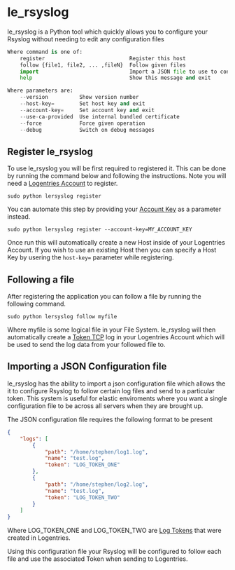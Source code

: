 le_rsyslog
==========
le_rsyslog is a Python tool which quickly allows you to configure your Rsyslog without needing to edit any configuration files


```python
Where command is one of:
    register                           Register this host
    follow {file1, file2, ... ,fileN}  Follow given files
    import                             Import a JSON file to use to configure Rsyslog
    help                               Show this message and exit

Where parameters are:
    --version          Show version number
    --host-key=        Set host key and exit
    --account-key=     Set account key and exit
    --use-ca-provided  Use internal bundled certificate
    --force            Force given operation
    --debug            Switch on debug messages
```
Register le_rsyslog
---
To use le_rsyslog you will be first required to registered it. This can be done by running the command below and following the instructions. Note you will need a [Logentries Account](https://logentries.com/quick-start/) to register.

```
sudo python lersyslog register
```

You can automate this step by providing your [Account Key](https://logentries.com/doc/accountkey/) as a parameter instead.

```
sudo python lersyslog register --account-key=MY_ACCOUNT_KEY
```
Once run this will automatically create a new Host inside of your Logentries Account. If you wish to use an existing Host then you can specify a Host Key by usering the ```host-key=``` parameter while registering.


Following a file
---
After registering the application you can follow a file by running the following command.

```
sudo python lersyslog follow myfile
```
Where myfile is some logical file in your File System. le_rsyslog will then automatically create a [Token TCP](https://logentries.com/doc/input-token/) log in your Logentries Account which will be used to send the log data from your followed file to.


Importing a JSON Configuration file
---
le_rsyslog has the ability to import a json configuration file which allows the it to configure Rsyslog to follow certain log files and send to a particular token. This system is useful for elastic enviroments where you want a single configuration file to be across all servers when they are brought up.

The JSON configuration file requires the following format to be present

```json
{
    "logs": [
        {
            "path": "/home/stephen/log1.log",
            "name": "test.log",
            "token": "LOG_TOKEN_ONE"
        },
        {
            "path": "/home/stephen/log2.log",
            "name": "test.log",
            "token": "LOG_TOKEN_TWO"
        }
    ]
}
```

Where LOG_TOKEN_ONE and LOG_TOKEN_TWO are [Log Tokens](https://logentries.com/doc/input-token/) that were created in Logentries.

Using this configuration file your Rsyslog will be configured to follow each file and use the associated Token when sending to Logentries.
